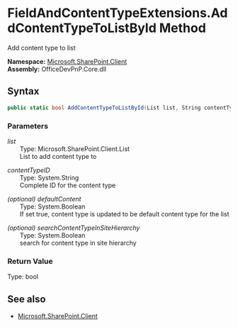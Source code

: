 # FieldAndContentTypeExtensions.AddContentTypeToListById Method  
Add content type to list  

**Namespace:** [Microsoft.SharePoint.Client](Microsoft.SharePoint.Client.md)  
**Assembly:** OfficeDevPnP.Core.dll  
## Syntax
```C#
public static bool AddContentTypeToListById(List list, String contentTypeID, Boolean defaultContent, Boolean searchContentTypeInSiteHierarchy)
```
### Parameters
*list*  
&emsp;&emsp;Type: Microsoft.SharePoint.Client.List  
&emsp;&emsp;List to add content type to  

*contentTypeID*  
&emsp;&emsp;Type: System.String  
&emsp;&emsp;Complete ID for the content type  

*(optional) defaultContent*  
&emsp;&emsp;Type: System.Boolean  
&emsp;&emsp;If set true, content type is updated to be default content type for the list  

*(optional) searchContentTypeInSiteHierarchy*  
&emsp;&emsp;Type: System.Boolean  
&emsp;&emsp;search for content type in site hierarchy  

### Return Value
Type: bool  

## See also
- [Microsoft.SharePoint.Client](Microsoft.SharePoint.Client.md)
